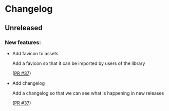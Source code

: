 # Changelog

## Unreleased

### New features:

- Add favicon to assets

  Add a favicon so that it can be imported by users of the library

  ([PR #37](https://github.com/LBHackney-IT/LBH-frontend/pull/38))

- Add changelog

  Add a changelog so that we can see what is happening in new releases 

  ([PR #37](https://github.com/LBHackney-IT/LBH-frontend/pull/37))
